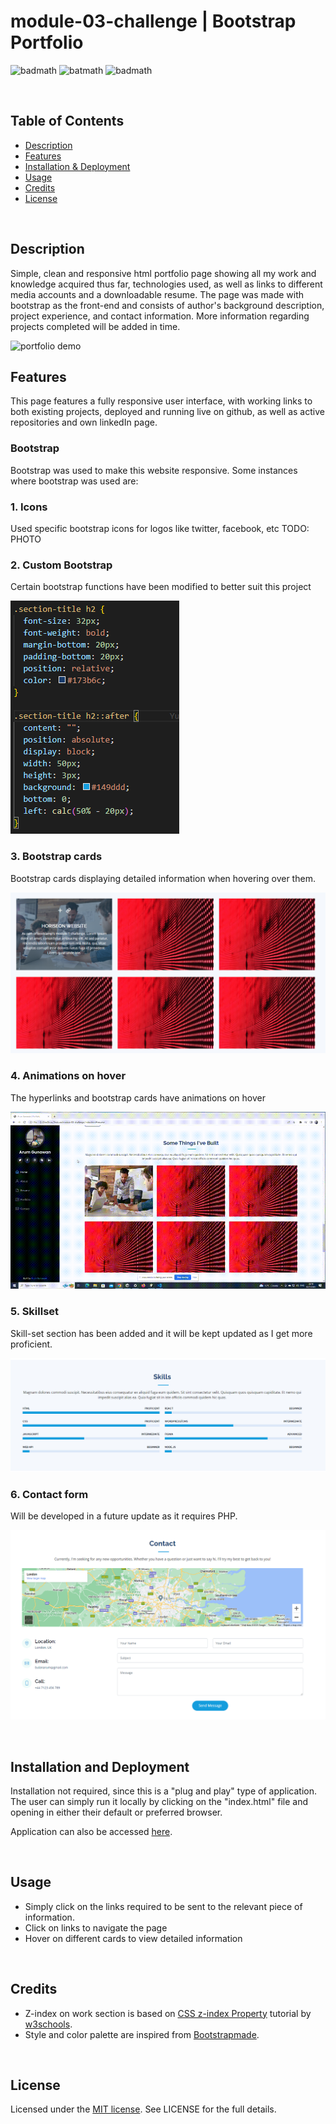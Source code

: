 # module-03-challenge | Bootstrap Portfolio

![badmath](https://img.shields.io/github/issues/YueHuaHua/module-03-challenge) ![batmath](https://img.shields.io/github/issues-pr-closed/YueHuaHua/module-03-challenge) ![badmath](https://img.shields.io/github/license/YueHuaHua/module-03-challenge)

</br>


## Table of Contents
* [Description](#description)
* [Features](#features)
* [Installation & Deployment](#installation-and-deployment)
* [Usage](#usage)
* [Credits](#credits)
* [License](#license)

</br>

## Description

Simple, clean and responsive html portfolio page showing all my work and knowledge acquired thus far, technologies used, as well as links to different media accounts and a downloadable resume. The page was made with bootstrap as the front-end and consists of author's background description, project experience, and contact information. More information regarding projects completed will be added in time.

![portfolio demo](./assets/img/screen-demo.gif)
</br>

## Features

This page features a fully responsive user interface, with working links to both existing projects, deployed and running live on github, as well as active repositories and own linkedIn page.
</br>

### Bootstrap

Bootstrap was used to make this website responsive. Some instances where bootstrap was used are:
</br>

### 1. Icons
Used specific bootstrap icons for logos like twitter, facebook, etc
TODO: PHOTO
</br>

### 2. Custom Bootstrap
Certain bootstrap functions have been modified to better suit this project
</br>

![css code snippet](./assets/img/section-title-modified-bootstrap-code.png)
</br>

### 3. Bootstrap cards
Bootstrap cards displaying detailed information when hovering over them.
</br>

![bootstrap cards](./assets/img/bootstrap-cards.png)
</br>

### 4. Animations on hover
The hyperlinks and  bootstrap cards have animations on hover
</br>

![demo on hover actions](./assets/img/bootstrap-hover.gif)
</br>

### 5. Skillset
Skill-set section has been added and it will be kept updated as I get more proficient.
</br>

![skillset section](./assets/img/skillset-section.png)
</br>
### 6. Contact form

Will be developed in a future update as it requires PHP.
</br>

![contact form](./assets/img/contact-form.png)

</br>

## Installation and Deployment

Installation not required, since this is a "plug and play" type of application. The user can simply run it locally by clicking on the "index.html" file and opening in either their default or preferred browser.

Application can also be accessed [here](https://yuehuahua.github.io/module-03-challenge/).


</br>

## Usage 

* Simply click on the links required to be sent to the relevant piece of information.
* Click on links to navigate the page
* Hover on different cards to view detailed information

</br>

## Credits

* Z-index on work section is based on [CSS z-index Property](https://www.w3schools.com/cssref/pr_pos_z-index.php#:~:text=The%20z%2Dindex%20property%20specifies,with%20a%20lower%20stack%20order.) tutorial by [w3schools](https://www.w3schools.com/).
* Style and color palette are inspired from [Bootstrapmade](https://bootstrapmade.com/).

</br>

## License

Licensed under the [MIT license](https://github.com/git/git-scm.com/blob/main/MIT-LICENSE.txt). See LICENSE for the full details.